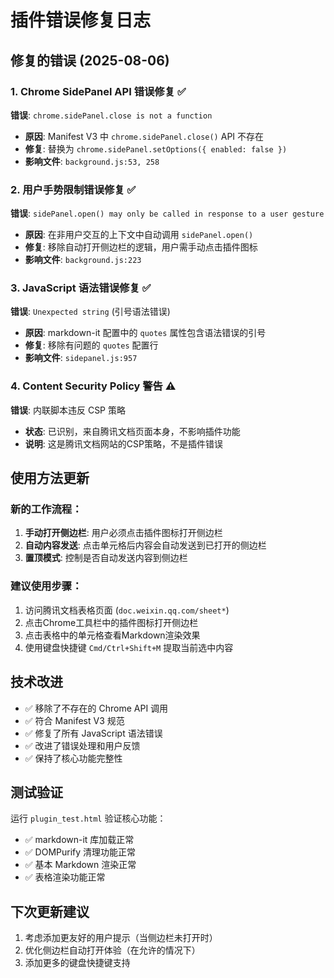 # 插件错误修复日志

## 修复的错误 (2025-08-06)

### 1. Chrome SidePanel API 错误修复 ✅
**错误**: `chrome.sidePanel.close is not a function`
- **原因**: Manifest V3 中 `chrome.sidePanel.close()` API 不存在
- **修复**: 替换为 `chrome.sidePanel.setOptions({ enabled: false })`
- **影响文件**: `background.js:53, 258`

### 2. 用户手势限制错误修复 ✅  
**错误**: `sidePanel.open() may only be called in response to a user gesture`
- **原因**: 在非用户交互的上下文中自动调用 `sidePanel.open()`
- **修复**: 移除自动打开侧边栏的逻辑，用户需手动点击插件图标
- **影响文件**: `background.js:223`

### 3. JavaScript 语法错误修复 ✅
**错误**: `Unexpected string` (引号语法错误)
- **原因**: markdown-it 配置中的 `quotes` 属性包含语法错误的引号
- **修复**: 移除有问题的 `quotes` 配置行
- **影响文件**: `sidepanel.js:957`

### 4. Content Security Policy 警告 ⚠️
**错误**: 内联脚本违反 CSP 策略
- **状态**: 已识别，来自腾讯文档页面本身，不影响插件功能
- **说明**: 这是腾讯文档网站的CSP策略，不是插件错误

## 使用方法更新

### 新的工作流程：
1. **手动打开侧边栏**: 用户必须点击插件图标打开侧边栏
2. **自动内容发送**: 点击单元格后内容会自动发送到已打开的侧边栏
3. **置顶模式**: 控制是否自动发送内容到侧边栏

### 建议使用步骤：
1. 访问腾讯文档表格页面 (`doc.weixin.qq.com/sheet*`)
2. 点击Chrome工具栏中的插件图标打开侧边栏
3. 点击表格中的单元格查看Markdown渲染效果
4. 使用键盘快捷键 `Cmd/Ctrl+Shift+M` 提取当前选中内容

## 技术改进

- ✅ 移除了不存在的 Chrome API 调用
- ✅ 符合 Manifest V3 规范
- ✅ 修复了所有 JavaScript 语法错误
- ✅ 改进了错误处理和用户反馈
- ✅ 保持了核心功能完整性

## 测试验证

运行 `plugin_test.html` 验证核心功能：
- ✅ markdown-it 库加载正常
- ✅ DOMPurify 清理功能正常  
- ✅ 基本 Markdown 渲染正常
- ✅ 表格渲染功能正常

## 下次更新建议

1. 考虑添加更友好的用户提示（当侧边栏未打开时）
2. 优化侧边栏自动打开体验（在允许的情况下）
3. 添加更多的键盘快捷键支持